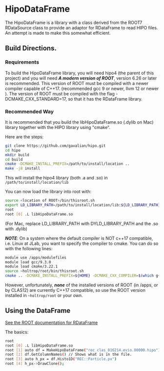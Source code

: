 # HipoDataFrame

The HipoDataFrame is a library with a class derived from the ROOT7 
RDataSource class to provide an adaptor for RDataFrame to read HIPO 
files. An attempt is made to make this somewhat efficient.

## Build Directions.

### Requirements
To build the HipoDataFrame library, you will need hipo4 (the parent of
this project) and you will need ***A modern version of ROOT***, 
version 6.26 or later is recommended. This version of ROOT must be
compiled with a newer compiler capable of C++17. (recommended gcc 9 or newer, 
llvm 12 or newer ). The version of ROOT must be compiled with the
flag -DCMAKE_CXX_STANDARD=17, so that it has the RDataFrame library.

### Recommended Way
It is recommended that you build the libHipoDataFrame.so 
(.dylib on Mac) library together with the HIPO library using "cmake".

Here are the steps:
```bash
git clone https://github.com/gavalian/hipo.git
cd hipo
mkdir build
cd build
cmake -DCMAKE_INSTALL_PREFIX=/path/to/install/location ..
make -j8 install
```
This will install the hipo4 library (both .a and .so) in
`/path/to/install/location/lib`

You can now load the library into root with:

```bash
source <location of ROOT>/bin/thisroot.sh
export LD_LIBRARY_PATH=/path/to/install/location/lib:${LD_LIBRARY_PATH}
root 
root [0] .L libHipoDataFrame.so
```
(For Mac, replace LD_LIBRARY_PATH with DYLD_LIBRARY_PATH
and the .so with .dylib)

***NOTE***: On a system where the default compiler is NOT c++17 compatible, i.e. Linux at JLab,
you want to specify the compiler to cmake. You can do so with the following lines:
```bash
module use /apps/modulefiles
module load gcc/9.3.0
module load cmake/3.22.1
source ~holtrop/root/bin/thisroot.sh
cmake .. -DCMAKE_INSTALL_PREFIX=${HOME} -DCMAKE_CXX_COMPILER=$(which g++) -DCMAKE_C_COMPILER=$(which gcc)
```

However, unfortunately, ***none*** of the installed versions of ROOT (in /apps, or by CLAS12) are 
currently C++17 compatible, so use the ROOT version installed in `~holtrop/root` or your own.

## Using the DataFrame

[See the ROOT documentation for RDataFrame](https://root.cern/doc/master/classROOT_1_1RDataFrame.html)

The basics:

```bash
root 
root [0] .L libHipoDataFrame.so
root [1] auto df = MakeHipoDataFrame("rec_clas_016214.evio.00000.hipo")
root [2] df.GetColumnNames() // Shows what is in the file.
root [3] auto h_px = df.Histo1D("REC::Particle.px")
root [4] h_px->DrawClone();
```
